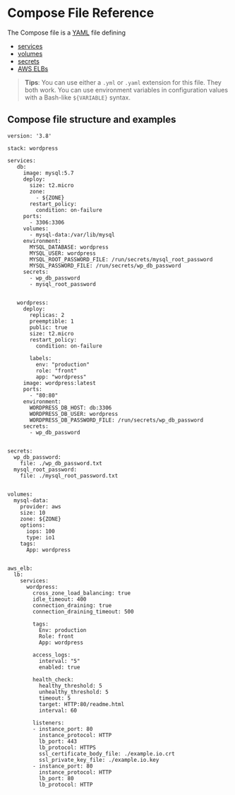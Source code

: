 # Compose File Reference

The Compose file is a [YAML](http://yaml.org/) file defining
- [services](01-service.md)
- [volumes](02-volume.md)
- [secrets](03-secret.md)
- [AWS ELBs](04-AWS_ELB.md)

>**Tips**:
>You can use either a `.yml` or `.yaml` extension for this file. They both work.
>You can use environment variables in configuration values with a Bash-like `${VARIABLE}` syntax.

## Compose file structure and examples

```
version: '3.8'

stack: wordpress

services:
   db:
     image: mysql:5.7
     deploy:
       size: t2.micro
       zone:
         - ${ZONE}
       restart_policy:
         condition: on-failure
     ports:
       - 3306:3306
     volumes:
       - mysql-data:/var/lib/mysql
     environment:
       MYSQL_DATABASE: wordpress
       MYSQL_USER: wordpress
       MYSQL_ROOT_PASSWORD_FILE: /run/secrets/mysql_root_password
       MYSQL_PASSWORD_FILE: /run/secrets/wp_db_password
     secrets:
       - wp_db_password
       - mysql_root_password


   wordpress:
     deploy:
       replicas: 2
       preemptible: 1
       public: true
       size: t2.micro
       restart_policy:
         condition: on-failure

       labels:
         env: "production"
         role: "front"
         app: "wordpress"
     image: wordpress:latest
     ports:
       - "80:80"
     environment:
       WORDPRESS_DB_HOST: db:3306
       WORDPRESS_DB_USER: wordpress
       WORDPRESS_DB_PASSWORD_FILE: /run/secrets/wp_db_password
     secrets:
       - wp_db_password


secrets:
  wp_db_password:
    file: ./wp_db_password.txt
  mysql_root_password:
    file: ./mysql_root_password.txt


volumes:
  mysql-data:
    provider: aws
    size: 10
    zone: ${ZONE}
    options:
      iops: 100
      type: io1
    tags:
      App: wordpress


aws_elb:
  lb:
    services:
      wordpress:
        cross_zone_load_balancing: true
        idle_timeout: 400
        connection_draining: true
        connection_draining_timeout: 500

        tags:
          Env: production
          Role: front
          App: wordpress

        access_logs:
          interval: "5"
          enabled: true

        health_check:
          healthy_threshold: 5
          unhealthy_threshold: 5
          timeout: 5
          target: HTTP:80/readme.html
          interval: 60

        listeners:
        - instance_port: 80
          instance_protocol: HTTP
          lb_port: 443
          lb_protocol: HTTPS
          ssl_certificate_body_file: ./example.io.crt
          ssl_private_key_file: ./example.io.key
        - instance_port: 80
          instance_protocol: HTTP
          lb_port: 80
          lb_protocol: HTTP
```
